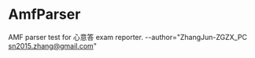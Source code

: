 # AmfParser
AMF parser test for 心意答 exam reporter.
--author="ZhangJun-ZGZX_PC <sn2015.zhang@gmail.com>"